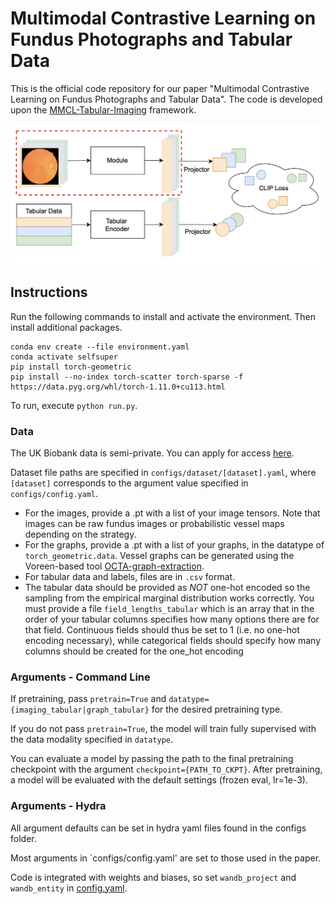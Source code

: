 # Multimodal Contrastive Learning on Fundus Photographs and Tabular Data

This is the official code repository for our paper "Multimodal Contrastive Learning on Fundus Photographs and Tabular Data". The code is developed upon the [MMCL-Tabular-Imaging](https://github.com/paulhager/MMCL-Tabular-Imaging) framework.

<p align="center">
  <img src="./overview.png?raw=true">
</p>

## Instructions

Run the following commands to install and activate the environment. Then install additional packages.
```
conda env create --file environment.yaml
conda activate selfsuper
pip install torch-geometric
pip install --no-index torch-scatter torch-sparse -f https://data.pyg.org/whl/torch-1.11.0+cu113.html
``` 

To run, execute `python run.py`.

### Data

The UK Biobank data is semi-private. You can apply for access [here](https://www.ukbiobank.ac.uk/enable-your-research/apply-for-access). 

Dataset file paths are specified in `configs/dataset/[dataset].yaml`, where `[dataset]` corresponds to the argument value specified in `configs/config.yaml`. 
- For the images, provide a .pt with a list of your image tensors. Note that images can be raw fundus images or probabilistic vessel maps depending on the strategy.
- For the graphs, provide a .pt with a list of your graphs, in the datatype of `torch_geometric.data`. Vessel graphs can be generated using the Voreen-based tool [OCTA-graph-extraction](https://github.com/KreitnerL/OCTA-graph-extraction).
- For tabular data and labels, files are in `.csv` format.
- The tabular data should be provided as *NOT* one-hot encoded so the sampling from the empirical marginal distribution works correctly. You must provide a file `field_lengths_tabular` which is an array that in the order of your tabular columns specifies how many options there are for that field. Continuous fields should thus be set to 1 (i.e. no one-hot encoding necessary), while categorical fields should specify how many columns should be created for the one_hot encoding  

### Arguments - Command Line

If pretraining, pass `pretrain=True` and `datatype={imaging_tabular|graph_tabular}` for the desired pretraining type.

If you do not pass `pretrain=True`, the model will train fully supervised with the data modality specified in `datatype`.

You can evaluate a model by passing the path to the final pretraining checkpoint with the argument `checkpoint={PATH_TO_CKPT}`. After pretraining, a model will be evaluated with the default settings (frozen eval, lr=1e-3).

### Arguments - Hydra

All argument defaults can be set in hydra yaml files found in the configs folder. 

Most arguments in `configs/config.yaml' are set to those used in the paper.

Code is integrated with weights and biases, so set `wandb_project` and `wandb_entity` in [config.yaml](configs/config.yaml).
